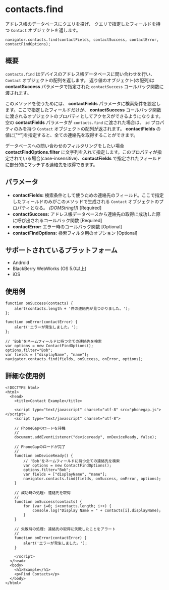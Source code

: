 contacts.find
=============

アドレス帳のデータベースにクエリを投げ、 クエリで指定したフィールドを持つ `Contact` オブジェクトを返します。

    navigator.contacts.find(contactFields, contactSuccess, contactError, contactFindOptions);

概要
-----------

 `contacts.find` はデバイスのアドレス帳データベースに問い合わせを行い、 `Contact` オブジェクトの配列を返します。 返り値のオブジェクト(の配列)は __contactSuccess__ パラメータで指定された `contactSuccess` コールバック関数に渡されます。

このメソッドを使うためには、 __contactFields__ パラメータに検索条件を設定します。ここで指定したフィールドだけが、 __contactSuccess__ コールバック関数に渡されるオブジェクトのプロパティとしてアクセスができるようになります。 空の __contactFields__ パラメータが `contacts.find` に渡された場合は、 `id` プロパティのみを持つ `Contact` オブジェクトの配列が返されます。
 __contactFields__ の値に["*"]を指定すると、全ての連絡先を取得することができます。

データベースへの問い合わせのフィルタリングをしたい場合 __contactFindOptions.filter__ に文字列を入れて指定します。このプロパティが指定されている場合(case-insensitive)、__contactFields__ で指定されたフィールドに部分的にマッチする連絡先を取得できます。

パラメータ
----------

- __contactFields:__ 検索条件として使うための連絡先のフィールド。ここで指定したフィールドのみがこのメソッドで生成される `Contact` オブジェクトのプロパティとなる。 _(DOMString[])_ [Required]
- __contactSuccess:__ アドレス帳データベースから連絡先の取得に成功した際に呼び出されるコールバック関数 [Required]
- __contactError:__ エラー時のコールバック関数 [Optional]
- __contactFindOptions:__ 検索フィルタ用のオプション [Optional]

サポートされているプラットフォーム
--------------------------------------

- Android
- BlackBerry WebWorks (OS 5.0以上)
- iOS

使用例
-------------

    function onSuccess(contacts) {
        alert(contacts.length + '件の連絡先が見つかりました。');
    };

    function onError(contactError) {
        alert('エラーが発生しました。');
    };

    // 'Bob'をネームフィールドに持つ全ての連絡先を検索
    var options = new ContactFindOptions();
	options.filter="Bob"; 
	var fields = ["displayName", "name"];
    navigator.contacts.find(fields, onSuccess, onError, options);

詳細な使用例
------------

    <!DOCTYPE html>
    <html>
      <head>
        <title>Contact Example</title>

        <script type="text/javascript" charset="utf-8" src="phonegap.js"></script>
        <script type="text/javascript" charset="utf-8">

        // PhoneGapのロードを待機
        //
        document.addEventListener("deviceready", onDeviceReady, false);

        // PhoneGapのロードが完了
        //
        function onDeviceReady() {
		    // 'Bob'をネームフィールドに持つ全ての連絡先を検索
		    var options = new ContactFindOptions();
			options.filter="Bob"; 
			var fields = ["displayName", "name"];
		    navigator.contacts.find(fields, onSuccess, onError, options);
        }
    
        // 成功時の処理: 連絡先を取得
        //
        function onSuccess(contacts) {
			for (var i=0; i<contacts.length; i++) {
				console.log("Display Name = " + contacts[i].displayName);
			}
        }
    
        // 失敗時の処理: 連絡先の取得に失敗したことをアラート
        //
        function onError(contactError) {
            alert('エラーが発生しました。');
        }

        </script>
      </head>
      <body>
        <h1>Example</h1>
        <p>Find Contacts</p>
      </body>
    </html>
    

